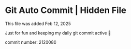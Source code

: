 # Git Auto Commit | Hidden File

This file was added Feb 12, 2025

Just for fun and keeping my daily git commit active 🤪

commit number: 2120080
